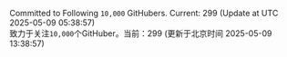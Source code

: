 Committed to Following `10,000` GitHubers. Current: <!-- FOLLOWING_COUNT -->299<!-- FOLLOWING_COUNT --> (Update at UTC <!-- LAST_UPDATED -->2025-05-09 05:38:57<!-- LAST_UPDATED -->)<br>
致力于关注`10,000`个GitHuber。当前：<!-- FOLLOWING_COUNT -->299<!-- FOLLOWING_COUNT --> (更新于北京时间 <!-- LAST_UPDATED_CST -->2025-05-09 13:38:57<!-- LAST_UPDATED_CST -->)
